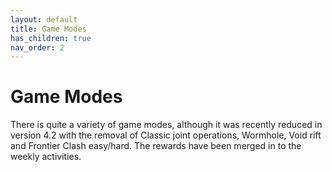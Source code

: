 ```yaml
---
layout: default
title: Game Modes
has_children: true
nav_order: 2
---
```


# Game Modes
There is quite a variety of game modes, although it was recently reduced in version 4.2 with the removal of Classic joint operations, Wormhole, Void rift and Frontier Clash easy/hard. The rewards have been merged in to the weekly activities.